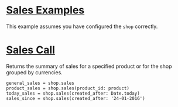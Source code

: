 # [Sales Examples](https://developer.epages.com/apps/api-reference/resource-sales.html)

This example assumes you have configured the `shop` correctly.

# [Sales Call](https://developer.epages.com/apps/api-reference/get-shops-shopid-sales.html)

Returns the summary of sales for a specified product or for the shop grouped by currencies. 

```
general_sales = shop.sales
product_sales = shop.sales(product_id: product)
today_sales = shop.sales(created_after: Date.today)
sales_since = shop.sales(created_after: '24-01-2016')
```